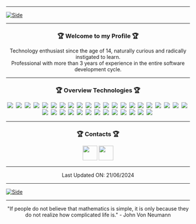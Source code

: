 <hr>

<!-- Side -->
<a href="https://github.com/williamvsmartins">![Side](https://github.com/williamvsmartins/williamvsmartins/blob/main/.github/Side.png?raw=true)</a>

<hr>

<h3 align="center">🏆&nbsp;Welcome to my Profile&nbsp;🏆</h3>

<p align="center">Technology enthusiast since the age of 14, naturally curious and radically instigated to learn.<br>Professional with more than 3 years of experience in the entire software development cycle.</p>

<hr>

<!-- Overview Technologies -->
<h3 align="center">🏆&nbsp;Overview Technologies&nbsp;🏆</h3>


<div align="center">
  <img src="https://img.shields.io/badge/HTML-05112A?style=flat&logo=HTML5" />&nbsp;
  <img src="https://img.shields.io/badge/CSS-05112A?style=flat&logo=CSS3" />&nbsp;
  <img src="https://img.shields.io/badge/JavaScript-05112A?style=flat&logo=JAVASCRIPT" />&nbsp;
  <img src="https://img.shields.io/badge/TypeScript-05112A?style=flat&logo=TYPESCRIPT" />&nbsp;
  <img src="https://img.shields.io/badge/Node.js-05112A?style=flat&logo=NODE.JS" />&nbsp;
  <img src="https://img.shields.io/badge/React.js-05112A?style=flat&logo=REACT" />&nbsp;
  <img src="https://img.shields.io/badge/React%20Native-05112A?style=flat&logo=REACT" />&nbsp;
  <img src="https://img.shields.io/badge/EXPO-05112A?style=flat&logo=EXPO" />&nbsp;
  <img src="https://img.shields.io/badge/Next.js-05112A?style=flat&logo=NEXT.JS" />&nbsp;
  <img src="https://img.shields.io/badge/Nest.js-05112A?style=flat&logo=NESTJS" />&nbsp;
  <img src="https://img.shields.io/badge/Electron-05112A?style=flat&logo=ELECTRON" />&nbsp;
  <img src="https://img.shields.io/badge/MySQL-05112A?stylflat&logo=MYSQL" />&nbsp;
  <img src="https://img.shields.io/badge/Prisma-05112A?stylflat&logo=PRISMA" />&nbsp;
  <img src="https://img.shields.io/badge/Firebase-05112A?style=flat&logo=FIREBASE" />&nbsp;
  <img src="https://img.shields.io/badge/MongoDB-05112A?style=flat&logo=MONGODB" />&nbsp;
  <img src="https://img.shields.io/badge/RealmDB-05112A?style=flat&logo=REALM" />&nbsp;
  <img src="https://img.shields.io/badge/Nginx-05112A?style=flat&logo=NGINX" />&nbsp;
  <img src="https://img.shields.io/badge/Redis-05112A?style=flat&logo=REDIS" />&nbsp;
  <img src="https://img.shields.io/badge/RabbitMQ-05112A?style=flat&logo=RABBITMQ" />&nbsp;
  <img src="https://img.shields.io/badge/Apache_Kafka-05112A?style=flat&logo=APACHE-KAFKA" />&nbsp;
  <img src="https://img.shields.io/badge/Ansible-05112A.svg?style=flat&logo=ANSIBLE" />&nbsp;
  <img src="https://img.shields.io/badge/Docker-05112A?style=flat&logo=DOCKER" />&nbsp;
  <img src="https://img.shields.io/badge/Kubernetes-05112A?style=flat&logo=KUBERNETES" />&nbsp;
  <img src="https://img.shields.io/badge/Terraform-05112A.svg?style=flat&logo=TERRAFORM" />&nbsp;
  <img src="https://img.shields.io/badge/Google_Cloud_Platform-05112A.svg?style=flat&logo=GOOGLE-CLOUD" />&nbsp;
  <img src="https://img.shields.io/badge/Amazon_Web_Services-05112A.svg?style=flat&logo=AMAZON-AWS" />&nbsp;
  <img src="https://img.shields.io/badge/Amazon_Lambda-05112A.svg?style=flat&logo=AWS-LAMBDA" />&nbsp;
  <img src="https://img.shields.io/badge/Jest-05112A?style=flat&logo=JEST" />&nbsp;
  <img src="https://img.shields.io/badge/Cypress-05112A?style=flat&logo=CYPRESS" />&nbsp;
  <img src="https://img.shields.io/badge/Git-05112A?style=flat&logo=GIT" />&nbsp;
  <img src="https://img.shields.io/badge/Elixir-05112A.svg?style=flat&logo=ELIXIR" />&nbsp;
  <img src="https://img.shields.io/badge/Phoenix-05112A.svg?style=flat&logo=ELIXIR" />&nbsp;
  <img src="https://img.shields.io/badge/Bash-05112A.svg?style=flat&logo=gnu-BASH" />&nbsp;
  <img src="https://img.shields.io/badge/Linux-05112A.svg?style=flat&logo=LINUX" />&nbsp;
</div>

<hr>

<!-- Contacts -->
<h3 align="center">🏆&nbsp;Contacts&nbsp;🏆</h3>

<p align="center"><a href="https://linkedin.com/in/williamvalther/" rel="noopener noreferrer" target="_blank">
<img src="https://img.icons8.com/external-justicon-flat-justicon/64/000000/external-linkedin-social-media-justicon-flat-justicon.png" width="40" /></a>
<a href="https://api.whatsapp.com/send/?phone=5598984532518&app_absent=0" target="_blank" rel="noopener noreferrer"><img src="https://img.icons8.com/external-justicon-flat-justicon/64/000000/external-whatsapp-social-media-justicon-flat-justicon.png" width="40" /></a>
</p>

<hr>

<!-- Credits -->
<p align="center">Last Updated ON: 21/06/2024</p>

<hr>

<a href="https://github.com/williamvsmartins">![Side](https://github.com/williamvsmartins/williamvsmartins/blob/main/.github/Side.png?raw=true)</a>

<hr>

<p align="center"> "If people do not believe that mathematics is simple, it is only because they do not realize how complicated life is." - John Von Neumann <p>
